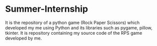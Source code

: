 # Summer-Internship
It is the repository of a python game (Rock Paper Scissors) which developed my me using Python and its libraries such as pygame, pillow, tkinter. It is repository containing my source code of the RPS game developed by me.
